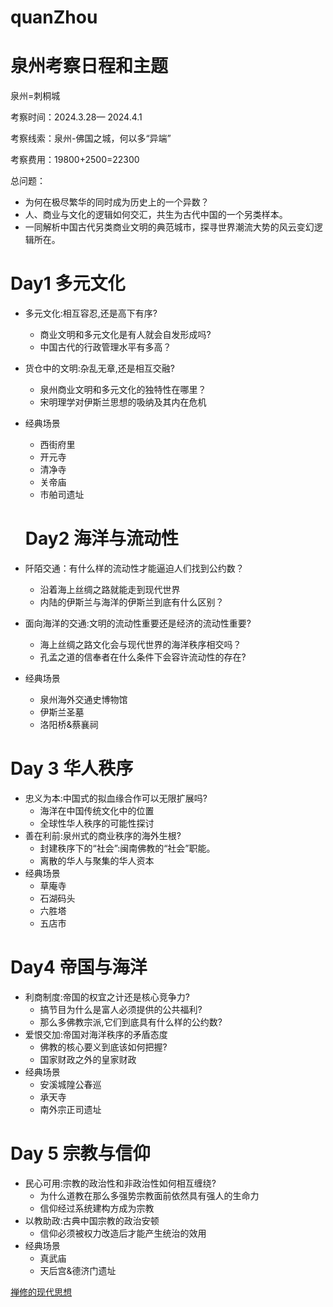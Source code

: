 # quanZhou
# 泉州考察日程和主题

泉州=刺桐城

考察时间：2024.3.28— 2024.4.1

考察线索：泉州-佛国之城，何以多“异端”

考察费用：19800+2500=22300

总问题：

- 为何在极尽繁华的同时成为历史上的一个异数？
- 人、商业与文化的逻辑如何交汇，共生为古代中国的一个另类样本。
- 一同解析中国古代另类商业文明的典范城市，探寻世界潮流大势的风云变幻逻辑所在。

# Day1 多元文化

- 多元文化:相互容忍,还是高下有序?
    - 商业文明和多元文化是有人就会自发形成吗?
    - 中国古代的行政管理水平有多高？
- 货仓中的文明:杂乱无章,还是相互交融?
    - 泉州商业文明和多元文化的独特性在哪里？
    - 宋明理学对伊斯兰思想的吸纳及其内在危机
- 经典场景
    - 西街府里
    - 开元寺
    - 清净寺
    - 关帝庙
    - 市舶司遗址
    
    # Day2 海洋与流动性
    
- 阡陌交通：有什么样的流动性才能逼迫人们找到公约数？
    - 沿着海上丝绸之路就能走到现代世界
    - 内陆的伊斯兰与海洋的伊斯兰到底有什么区别？
- 面向海洋的交通:文明的流动性重要还是经济的流动性重要?
    - 海上丝绸之路文化会与现代世界的海洋秩序相交吗？
    - 孔孟之道的信奉者在什么条件下会容许流动性的存在?
- 经典场景
    - 泉州海外交通史博物馆
    - 伊斯兰圣墓
    - 洛阳桥&蔡襄祠

# Day 3 华人秩序

- 忠义为本:中国式的拟血缘合作可以无限扩展吗?
    - 海洋在中国传统文化中的位置
    - 全球性华人秩序的可能性探讨
- 善在利前:泉州式的商业秩序的海外生根?
    - 封建秩序下的“社会”:闽南佛教的“社会”职能。
    - 离散的华人与聚集的华人资本
- 经典场景
    - 草庵寺
    - 石湖码头
    - 六胜塔
    - 五店市

# Day4 帝国与海洋

- 利商制度:帝国的权宜之计还是核心竞争力?
    - 搞节目为什么是富人必须提供的公共福利?
    - 那么多佛教宗派,它们到底具有什么样的公约数?
- 爱恨交加:帝国对海洋秩序的矛盾态度
    - 佛教的核心要义到底该如何把握?
    - 国家财政之外的皇家财政
- 经典场景
    - 安溪城隍公春巡
    - 承天寺
    - 南外宗正司遗址

# Day 5 宗教与信仰

- 民心可用:宗教的政治性和非政治性如何相互缠绕?
    - 为什么道教在那么多强势宗教面前依然具有强人的生命力
    - 信仰经过系统建构方成为宗教
- 以教助政:古典中国宗教的政治安顿
    - 信仰必须被权力改造后才能产生统治的效用
- 经典场景
    - 真武庙
    - 天后宫&德济门遗址

[禅修的现代思想](https://www.notion.so/c6d1d4d45e364e77bf598392a697754c?pvs=21)
